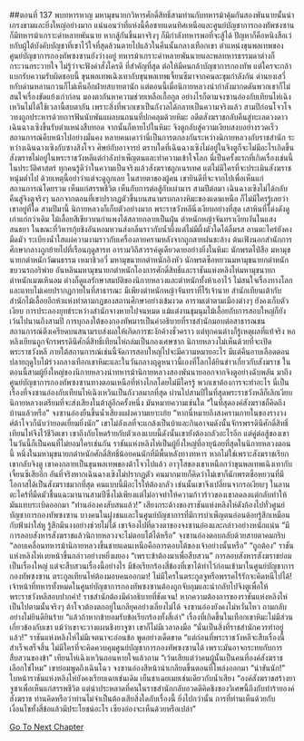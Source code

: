 ##ตอนที่ 137 พบทหารหาญ
มหามุขนายกวิหารศักดิ์สิทธิ์สามท่านกับทหารม้าคุ้มกันสองพันนายนั้นน่าเกรงขามและยิ่งใหญ่อย่างมาก
แน่นอนว่าที่แห่งนี้คือชายแดนทิศเหนือและศูนย์บัญชาการกองทัพซงซานก็มีทหารม้าเกราะดำหลายพันนาย หากสู้กันขึ้นมาจริงๆ ก็มีกำลังทหารพอที่จะสู้ได้
ปัญหาก็คือหนิงสือเว่ยกับผู้ใต้บังคับบัญชาที่เขาไว้ใจที่สุดล้วนตายไปแล้วในคืนนั้นกลางเทือกเขา ตำแหน่งขุนพลเทพของศูนย์บัญชาการกองทัพซงซานยังว่างอยู่ ทหารม้าเกราะดำหลายพันนายและพลทหารธรรมดาต่างก็กระวนกระวายใจ ไม่รู้ว่าจะฟังคำสั่งใครดี
ที่สำคัญที่สุด ต่อให้มีคนกล้าบัญชาการกองทัพ แต่ใครจะกล้าแบกรับความรับผิดชอบนี้
ขุนพลเทพเฉิงเทากับขุนพลเทพเจี้ยนซีมาจากคนละขุมกำลังกัน ด่านยงเสวี่ยกับด่านหลานกวนก็ไม่เห็นอีกฝ่ายสบายตานัก แต่ตอนนี้เมื่อนิกายหลวงนำกำลังมากดดันพวกเขาก็ไม่สนใจเรื่องขัดแย้งเก่าก่อน มองตากันหาความช่วยเหลือเกื้อกูล
อย่างไรก็ตามจงซานอ๋องกับเทียนไห่เฉิงเหวินไม่ได้ใช้เวลานี้สบตากัน เพราะสิ่งที่พวกเขาเป็นกังวลได้กลายเป็นความจริงแล้ว
สามปีก่อนโจวโจวทงถูกประหารด้วยการฟันนับพันแผลบนถนนที่ปกคลุมด้วยหิมะ อดีตสังฆราชกลับคืนสู่ทะเลดวงดาว เฉินฉางเซิงขึ้นรับตำแหน่งสืบทอด จากนั้นก็หายไปในหิมะ
จิงตูกลับสู่ความเงียบสงบอย่างรวดเร็ว สถานการณ์คืบหน้าไปอย่างมั่นคง หลายคนเดาว่านี่เป็นการตกลงกันระหว่างนิกายหลวงกับราชสำนัก ระหว่างเฉินฉางเซิงกับซางสิงโจว ศิษย์กับอาจารย์ ตราบใดที่เฉินฉางเซิงไม่อยู่ในจิงตูก็จะไม่มีอะไรเกิดขึ้น
สังฆราชไม่อยู่ในพระราชวังหลีแต่กำลังบำเพ็ญตนและทำความเข้าใจโลก นี่เป็นครั้งแรกที่เกิดเรื่องเช่นนี้ในประวัติศาสตร์
ทุกคนรู้ดีว่าในความเป็นจริงแล้วสังฆราชถูกเนรเทศ
แต่ไม่มีใครที่จะประเมินสังฆราชหนุ่มต่ำไป ด้วยเหตุนี้อย่าว่าแต่จะดูถูกเลย
ในสายตาของผู้คน เขายินดีที่จะจากไปเพื่อเห็นแก่สถานการณ์โดยรวม เห็นแก่สรรพชีวิต เห็นกับการต่อสู้กับเผ่ามาร
สามปีต่อมา เฉินฉางเซิงไม่ได้กลับคืนสู่จิงตูจริงๆ
นอกจากตอนที่เขาปรากฏตัวขึ้นบนสนามรบกลางหิมะของแดนเหนือ ก็ไม่มีใครรู้เลยว่าเขาอยู่ที่ใด
สามปีมานี้ นิกายหลวงก็เก็บตัวอย่างมาก
พระราชวังหลีนิ่งเงียบอย่างที่สุด เสาหินที่โด่งดังดูเก่าแก่กว่าเดิม ไม้เลื้อยสีเขียวบนกำแพงได้สลายกลายเป็นฝุ่น
ตำหนักหญ้าจันทราเงียบงันในแสงสนธยา ในขณะที่วิหารกุ้ยชิงอันหอมหวนส่งกลิ่นราวกับน้ำผึ้งแต่ไม่มีผึ้งตัวใดได้ลิ้มรส ลานตะไคร่ยังคงมืดมัว ระเบียงน้ำใสแผ่ความงามราวกับเครื่องลายครามหลังจากถูกสายฝนชะล้าง ต้นเฟิงนอกสำนักการศึกษากลางถูกย้ายไปที่เรือนฤดูสารท อารามวิถีสวรรค์ดูเดียวดายอย่างยิ่งในหิมะ
นักพรตไป๋สือ มหามุขนายกตำหนักวัฒนธรรม เหมาชิวอวี่ มหามุขนายกตำหนักอิงหัว นักพรตซือหยวนมหามุขนายกตำหนักขบวนรถอริพ่าย อันหลินมหามุขนายกตำหนักโองการศักดิ์สิทธิ์และราชันแห่งหลิงไห่มหามุขนายกตำหนักเมฆเหินลม ต่างก็ดูแลรักษาสมบัติของนิกายหลวงและตำหนักทั้งห้าเอาไว้ ไม่สนใจเรื่องทางโลกและแทบไม่เคยปรากฏกายในที่สาธารณะ มีเพียงตำหนักหญ้าจันทราที่ไร้เจ้านาย
สำนักเทียนเต้ากับสำนักไม้เลื้อยอีกห้าแห่งทำตามกฎของสถานศึกษาอย่างเข้มงวด อารามเต๋าตามเมืองต่างๆ ยังคงเก็บตัวเงียบ
การประลองยุทธ์ระหว่างสำนักจางหายไปจนหมด แม้แต่งานชุมนุมไม้เลื้อยกับการสอบใหญ่ก็ยังเว้นไปนานถึงสามปี
การบุกลงใต้ของกองทัพมารเป็นคำอธิบายที่ราชสำนักมอบต่อสาธารณชน สถานการณ์ตึงเครียดบนสนามรบส่งผลให้เกิดการชะงักค้างชั่วคราว แต่ทุกคนต่างก็รู้เหตุผลที่แท้จริง
หอหลิงเยียนถูกจักรพรรดินีศักดิ์สิทธิ์เทียนไห่ถล่มเป็นกองเศษซาก นิกายหลวงไม่เห็นด้วยที่จะเปิดพระราชวังหลี ภายใต้สถานการณ์เช่นนี้จัดการสอบใหญ่ไปจะมีความหมายอะไร
มีแต่คืนอาบเลือดตอนปลายฤดูใบไม้ร่วงกลางเทือกเขาหิมะและในวันกลางฤดูหนาวนี้เองที่โลกได้ยินข่าวเกี่ยวกับสังฆราช ในตอนนี้สามผู้ยิ่งใหญ่ของนิกายหลวงนำทหารม้านิกายหลวงสองพันนายออกจากจิงตูอย่างฉับพลัน มาถึงศูนย์บัญชาการกองทัพซงซานทางตอนเหนือที่ห่างไกลโดยไม่มีใครรู้
พวกเขาต้องการจะทำอะไร
นี่เป็นเรื่องที่จงซานอ๋องกับเทียนไห่เฉิงเหวินเป็นกังวลมากที่สุด
ผ่านไปสามปีในที่สุดพระราชวังหลีก็เลิกเงียบ นิกายหลวงเตรียมที่จะส่งเสียงในต้าลู่อีกครั้งหนึ่ง มันหมายความเช่นใด
“ในที่สุดองค์สังฆราชก็คิดถึงบ้านแล้วหรือ”
จงซานอ๋องยืนขึ้นน้ำเสียงแฝงความเยาะเย้ย “หากนี่หมายถึงสงครามภายในของรางวงศ์ต้าโจวก็นับว่ายอดเยี่ยมยิ่งนัก”
เขาไม่ลังเลที่จะแกล้งเป็นบ้าและกินอาจมดังนั้นจักรพรรดินีศักดิ์สิทธิ์เทียนไห่จึงไว้ชีวิตเขา เขาถึงกับโหดร้ายกับตัวเองแบบนี้ดังนั้นเขายังต้องกลัวอะไรอีก
แต่คู่ต่อสู้ของเขาในวันนี้ก็เป็นคนที่ไม่ยอมใครเช่นกัน
ราชันแห่งหลิงไห่เป็นผู้ยิ่งใหญ่ที่อายุน้อยที่สุดในนิกายหลวงตอนนี้ หนึ่งในมหามุขนายกตำหนักศักดิ์สิทธิ์น้อยคนนักที่มีพื้นหลังทางทหาร หากไม่ใช่เพราะสังฆราชเรียกเขากลับจิงตู เขาคงกลายเป็นขุนพลเทพของต้าโจวไปแล้ว อาวุโสของเขาเหนือกว่าขุนพลเทพเฉิงเทากับเจี้ยนซีเสียอีก
อันที่จริงหากเฉินฉางเซิงไม่ปรากฏตัว คนมากมายก็คิดว่าไม่เขาก็นักพรตซือหยวนที่มีโอกาสได้เป็นสังฆราชมากที่สุด
คนแบบนี้มีอะไรให้ต้องกลัว เช่นนั้นเขาจึงเปลี่ยนจากรอเงียบๆ ในลานตะไคร้ที่มืดมัวชื้นแฉะมานานสามปีซึ่งไม่เพียงแต่ไม่อาจทำให้ความก้าวร้าวของเขาลดลงแต่กลับทำให้มันแทบระเบิดออกมา
“ท่านอ๋องคงสับสนแล้ว!”
เสียงกระด้างของราชันแห่งหลิงไห่ดังก้องไปทั่วศูนย์บัญชาการกองทัพซงซาน
บางคนในฝูงชนและในศูนย์บัญชาการที่มีการบำเพ็ญตนอ่อนด้อยรู้สึกเหมือนกับฟ้าผ่าใส่หู รู้สึกมึนงงอย่างช่วยไม่ได้
เขาจ้องไปที่ดวงตาของจงซานอ๋องและกล่าวอย่างหนักแน่น “มีการลอบสังหารสังฆราชแล้วนิกายหลวงจะไม่ตอบโต้ได้หรือ”
จงซานอ๋องตอบกลับด้วยสายตาคมกริบ “ลอบเคลื่อนทหารม้านิกายหลวงขึ้นชายแดนเหนือคือการตอบโต้ของเจ้าอย่างนั้นหรือ”
“ถูกต้อง” ราชันแห่งหลิงไห่เงยหน้าขึ้นกล่าวอย่างหยิ่งผยอง “เพราะข้าต้องมาเพื่อสืบสวน”
การลอบสังหารสังฆราชย่อมเป็นเรื่องใหญ่ แต่จะสืบสวนเรื่องนี้อย่างไร
มีข้อเรียกร้องสี่ข้องที่เขาได้ทำไว้ก่อนเข้ามาในศูนย์บัญชาการกองทัพซงซาน
ตระกูลเทียนไห่ต้องมอบคนออกมา!
ไม่มีใครในตระกูลจูหรือพรรคไร้รักจะคิดหนีไปได้!
เจ้าหน้าที่ทหารทั้งหมดในศูนย์บัญชาการกองทัพซงซานต้องถูกจับกุมและนำกลับไปจิงตูเพื่อให้พระราชวังหลีสอบปากคำ!
ราชสำนักต้องมีคำอธิบายที่ชัดเจน!
หากความต้องการของราชันแห่งหลิงไห่เป็นไปตามนั้นจริงๆ ต้าโจวต้องตกอยู่ในกลียุคอย่างเลี่ยงไม่ได้
จงซานอ๋องยังคงไม่หวั่นไหว ถามกลับอย่างไม่ยินดียินร้าย “แล้วถ้าหากข้ายอมรับข้อเรียกร้องทั้งสี่เล่า”
เรื่องที่เกิดขึ้นในเทือกเขาหิมะไม่มีส่วนเกี่ยวข้องกับเขา แม้ว่าเขาจะวางแผนชิงยาจูซา เขาก็ไม่มีเวลาลงมือ
“นั่นเป็นสิ่งที่ราชสำนักควรทำอยู่แล้ว!” ราชันแห่งหลิงไห่ไม่มีเจตนาจะอ่อนข้อ พูดอย่างเด็ดขาด “แต่ก่อนที่พระราชวังหลีจะสืบเรื่องนี้สำเร็จเสร็จสิ้น ไม่มีใครที่จะคิดควบคุมศูนย์บัญชาการกองทัพซงซานได้ เพราะมันอาจกระทบกับการสืบสวนของข้า”
เทียนไห่เฉิงเหวินถอนหายใจแล้วถาม “เว้นเสียแต่ว่าคนผู้นั้นเป็นคนที่องค์สังฆราชเลือกใช่ไหม”
เขาย่อมพูดถึงเฉินโฉว
จงซานอ๋องสีหน้าน่าเกลียดขึ้นตอนที่โพล่งออกมา “น่าขันนัก!”
ใบหน้าราชันแห่งหลิงไห่ยังคงเรียบเฉยเช่นเดิม เย็นชาเฉยเมยเช่นเดียวกับน้ำเสียง
“องค์สังฆราชสร้างยาจูซาเพื่อเห็นแก่สรรพชีวิต แต่น่าประหลาดที่คนในราชสำนักกลับอวดดีคิดชิงของวิเศษนี้ถึงกับทำร้ายองค์สังฆราช ท่านคิดหรือว่าท่านไม่จำเป็นต้องเสียสิ่งใดกับเรื่องนี้ ยิ่งไปกว่านั้น การที่ท่านเห็นด้วยกับเงื่อนไขทั้งสี่ข้อแล้วมีประโยชน์อะไร เซียงอ๋องจะเห็นด้วยหรือเปล่า”


[Go To Next Chapter]( ./810.md)